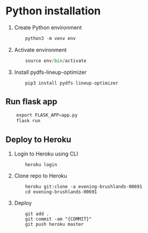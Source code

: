 # Python installation

1. Create Python environment

   ```python
       python3 -m venv env
   ```

2. Activate environment

   ```python
       source env/bin/activate
   ```

3. Install pydfs-lineup-optimizer

   ```python
       pip3 install pydfs-lineup-optimizer
   ```

## Run flask app

```python
    export FLASK_APP=app.py
    flask run
```

## Deploy to Heroku

1. Login to Heroku using CLI

   ```cli
       heroku login
   ```

2. Clone repo to Heroku

   ```cli
       heroku git:clone -a evening-brushlands-00691
       cd evening-brushlands-00691
   ```

3. Deploy

   ```cli
       git add .
       git commit -am "{COMMIT}"
       git push heroku master
   ```
